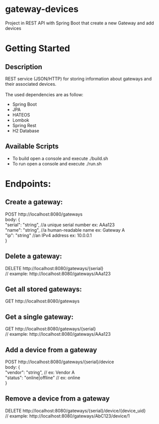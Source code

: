 # gateway-devices
Project in REST API with Spring Boot that create a new Gateway and add devices

# Getting Started
## Description

REST service (JSON/HTTP) for storing information about gateways and their associated devices.<br>
<br> The used dependencies are as follow:
- Spring Boot
- JPA
- HATEOS
- Lombok
- Spring Rest
- H2 Database
## Available Scripts

- To build open a console and execute ./build.sh
- To run open a console and execute ./run.sh

# Endpoints:

## Create a gateway:
POST http://localhost:8080/gateways<br>
body: {<br>
"serial": "string", //a unique serial number ex: AAa123<br>
"name": "string", //a human-readable name ex: Gateway A<br>
"ip": "string" //an IPv4 address ex: 10.0.0.1<br>
}

## Delete a gateway:
DELETE http://localhost:8080/gateways/{serial} <br>
// example: http://localhost:8080/gateways/AAa123

## Get all stored gateways:
GET http://localhost:8080/gateways

## Get a single gateway:
GET http://localhost:8080/gateways/{serial} <br>
// example: http://localhost:8080/gateways/AAa123

## Add a device from a gateway
POST http://localhost:8080/gateways/{serial}/device<br>
body: {<br>
"vendor": "string", // ex: Vendor A<br>
"status": "online|offline" // ex: online<br>
}

## Remove a device from a gateway
DELETE http://localhost:8080/gateways/{serial}/device/{device_uid} <br>
// example: http://localhost:8080/gateways/AbC123/device/1

